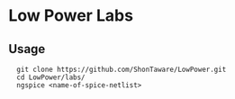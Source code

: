 # Low Power Labs

## Usage

```
  git clone https://github.com/ShonTaware/LowPower.git
  cd LowPower/labs/
  ngspice <name-of-spice-netlist>
```
